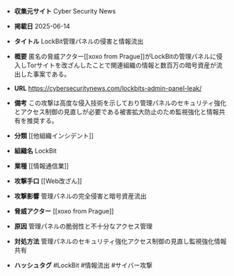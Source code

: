 - **収集元サイト**
Cyber Security News

- **掲載日**
2025-06-14

- **タイトル**
LockBit管理パネルの侵害と情報流出

- **概要**
匿名の脅威アクター[[xoxo from Prague]]がLockBitの管理パネルに侵入しTorサイトを改ざんしたことで関連組織の情報と数百万の暗号資産が流出した事案である。

- **URL**
https://cybersecuritynews.com/lockbits-admin-panel-leak/

- **備考**
この攻撃は高度な侵入技術を示しており管理パネルのセキュリティ強化とアクセス制御の見直しが必要である被害拡大防止のため監視強化と情報共有を推奨する。

- **分類**
[[他組織インシデント]]

- **組織名**
LockBit

- **業種**
[[情報通信業]]

- **攻撃手口**
[[Web改ざん]]

- **攻撃影響**
管理パネルの完全侵害と暗号資産流出

- **脅威アクター**
[[xoxo from Prague]]

- **原因**
管理パネルの脆弱性と不十分なアクセス管理

- **対処方法**
管理パネルのセキュリティ強化アクセス制御の見直し監視強化情報共有

- **ハッシュタグ**
#LockBit #情報流出 #サイバー攻撃
